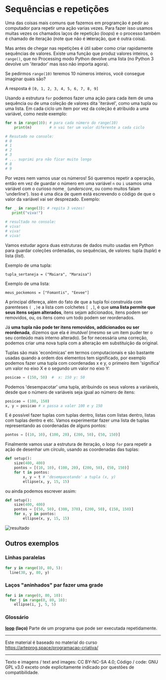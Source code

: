 # Sequências e repetições

Uma das coisas mais comuns que fazemos em programção é pedir ao computador para repetir uma ação varias vezes. Para fazer isso usamos muitas vezes os chamados laços de repetição (*loops*) e o processo também é chamado de iteração (note que não é i**n**teração, que é outra coisa).

Mas antes de chegar nas repetições é útil saber como criar rapidamente sequências de valores. Existe uma função que produz valores inteiros, o `range()`, que no Processing modo Python devolve uma lista (no Python 3 devolve um 'iterador' mas isso não importa agora).

Se pedirmos `range(10)` teremos 10 números inteiros, você consegue imaginar quais são?

A resposta é `[0, 1, 2, 3, 4, 5, 6, 7, 8, 9]`

Usando a estrutura `for` podemos fazer uma ação para cada item de uma sequência ou de uma coleção de valores dita 'iterável', como uma tupla ou uma lista. Em cada ciclo um item por vez da coleção é atribuido a uma variável, como neste exemplo:

```python
for n in range(10): # para cada número do range(10) 
    print(n)        # n vai ter um valor diferente a cada ciclo

# Resutado no console:
# 0
# 1
# 2
# 3
# ... suprimi pra não ficar muito longo
# 8
# 9
```

Por vezes nem vamos usar os números! Só queremos repetir a operação, então em vez de guardar o número em uma variável `n` ou `i` usamos uma variável com o curioso nome`_` (*underscore*, ou como muitos falam 'underline'). Isso é uma dica de quem está escrevendo o código de que o valor da variável vai ser desprezado. Exemplo:

```python
for _ in range(3): # repita 3 vezes!
   print("viva!")
   
# resultado no console:
# viva!
# viva!
# viva!
``` 

Vamos estudar agora duas estruturas de dados muito usadas em Python para guardar coleções ordenadas, ou sequências, de valores: tupla (*tuple*) e lista (*list*).

Exemplo de uma tupla:

`tupla_sertaneja = ("Maiara", "Maraisa")`

Exemplo de uma lista:

`meus_pockemons = ["Fomantis", "Eevee"]`

A principal difereça, além do fato de que a tupla foi construída com parenteses `( ,)`e a lista com colchetes `[ ,]`, é que **uma lista permite que seus itens sejam alterados**, itens sejam adicionados, itens podem ser removidos, ou, os itens como um todo podem ser reordenados.

Já **uma tupla não pode ter itens removidos, addicionados ou ser reordenada**, dizemos que ela é *imutável* (mesmo se um item puder ter o seu conteúdo mais interno alterado). Se for necessária uma correção, podemos criar uma nova tupla com a alteração em substituição da original.

Tuplas são mais 'econômicas' em termos computacionais e são bastante usadas quando a ordem dos elementos tem significado, por exemplo podemos fazer uma tupla com coordenadas x e y, o primeiro item 'significa' um valor no eixo X e o segundo um valor no eixo Y:

```python
posicao = (150, 50)  #  x: 150 y: 50
```

Podemos 'desempacotar' uma tupla, atribuindo os seus valores a variáveis, desde que o número de variáveis seja igual ao número de itens:

```python
posicao = (100, 150) 
x, y = posicao # x passa a valer 100 e y 150
```

E é possível fazer tuplas com tuplas dentro, listas com listas dentro, listas com tuplas dentro e etc. Vamos experimentar fazer uma lista de tuplas representando as coordenadas de alguns pontos:

```python
pontos = [(10, 10), (100, 20), (200, 50), (50, 150)]
```

Finalmente vamos usar a estrutura de iteração, o loop `for` para repetir a ação de desenhar um círculo, usando as coordenadas das tuplas:

```python
def setup():
    size(400, 400)
    pontos = [(10, 10), (100, 20), (200, 50), (50, 150)]
    for t in pontos:
        x, y = t # 'desempacotando' a tupla (x, y)
        ellipse(x, y, 15, 15)
```

ou ainda podemos escrever assim:

```python
def setup():
    size(400, 400)
    pontos = [(50, 50), (300, 370), (200, 50), (150, 150)]
    for x, y in pontos:
        ellipse(x, y, 15, 15)
```

![resultado](https://i.imgur.com/TL0BBId.png)

## Outros exemplos

### Linhas paralelas 

```python
for y in range(10, 80, 5):
  line(30, y, 80, y) 
```

### Laços "aninhados" par fazer uma grade

```python
for i in range(0, 80, 10):
  for j in range(0, 80, 10): 
    ellipse(i, j, 5, 5) 
```

### Glossário

[**loop**](https://penseallen.github.io/PensePython2e/04-caso-interface.html#termo:loop) **(laço)** Parte de um programa que pode ser executada repetidamente.

---
Este material é baseado no material do curso https://arteprog.space/programacao-criativa/

---
Texto e imagens / text and images: CC BY-NC-SA 4.0; Código / code: GNU GPL v3.0 exceto onde explicitamente indicado por questões de compatibilidade.
